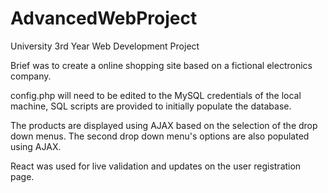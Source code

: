 # AdvancedWebProject
University 3rd Year Web Development Project

Brief was to create a online shopping site based on a fictional electronics company. 

config.php will need to be edited to the MySQL credentials of the local machine, SQL scripts are provided to initially populate the database.

The products are displayed using AJAX based on the selection of the drop down menus. The second drop down menu's options are also populated using AJAX.

React was used for live validation and updates on the user registration page.
